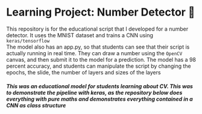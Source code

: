 # Learning Project: Number Detector 🔢
This repository is for the educational script that I developed for a number detector. It uses the MNIST dataset and trains a CNN using `keras/tensorflow` <br>
The model also has an app.py, so that students can see that their script is actually running in real time. They can draw a number using the `OpenCV` canvas, and then submit it to the model for a prediction. The model has a 98 percent accuracy, and students can manipulate the script by changing the epochs, the slide, the number of layers and sizes of the layers
<br>
##### This was an educational model for students learning about CV. This was to demonstrate the pipeline with keras, as the repository below does everything with pure maths and demonstrates everything contained in a CNN as class structure
